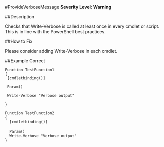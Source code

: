 #ProvideVerboseMessage 
**Severity Level: Warning**


##Description

Checks that Write-Verbose is called at least once in every cmdlet or script. This is in line with the PowerShell best practices.

##How to Fix

Please consider adding Write-Verbose in each cmdlet.

##Example
Correct
```
Function TestFunction1
{
 [cmdletbinding()]

 Param()

 Write-Verbose "Verbose output"

}

Function TestFunction2
{
  [cmdletbinding()]

  Param(）
  Write-Verbose "Verbose output"
}
```

